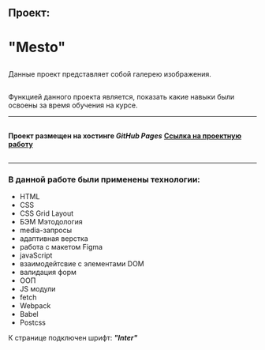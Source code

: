 ## Проект:
# **"Mesto"**
##
Данные проект представляет собой галерею изображения.
##
Функцией данного проекта является, показать какие навыки были освоены за время обучения на курсе.
___
##
**Проект размещен на хостинге _GitHub Pages_**
**[Ссылка на проектную работу](https://bybogdan.github.io/mesto/)**
##
___

### В данной работе были применены технологии: 
* HTML
* CSS
* CSS Grid Layout
* БЭМ Мэтодология
* media-запросы
* адаптивная верстка
* работа с макетом Figma
* javaScript
* взаимодейтсвие с элементами DOM
* валидация форм
* ООП
* JS модули
* fetch
* Webpack
* Babel
* Postcss


К странице подключен шрифт: __*"Inter"*__

